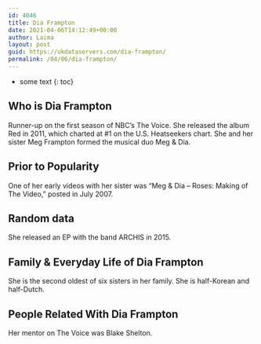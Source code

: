 ```yaml
---
id: 4046
title: Dia Frampton
date: 2021-04-06T14:12:49+00:00
author: Laima
layout: post
guid: https://ukdataservers.com/dia-frampton/
permalink: /04/06/dia-frampton/
---
```


* some text
{: toc}


## Who is Dia Frampton
                  
                  
                  
Runner-up on the first season of NBC&#8217;s The Voice. She released the album Red in 2011, which charted at #1 on the U.S. Heatseekers chart. She and her sister Meg Frampton formed the musical duo Meg & Dia.
                  
              
            
              
            
                
                
                
## Prior to Popularity
                  
                  
                  
One of her early videos with her sister was &#8220;Meg & Dia &#8211; Roses: Making of The Video,&#8221; posted in July 2007.
                  
              
            
              
            
                
                
                
## Random data
                  
                  
                  
She released an EP with the band ARCHIS in 2015.
                  
              
            
              
            
                
                
                
## Family & Everyday Life of Dia Frampton
                  
                  
                  
She is the second oldest of six sisters in her family. She is half-Korean and half-Dutch.
                  
              
            
              
            
                
                
                
## People Related With Dia Frampton
                  
                  
                  
Her mentor on The Voice was Blake Shelton.
                  
              
            
              
            
                
              
            
              
              
            
            
              
            
          
          
          
